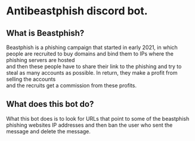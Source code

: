 # Antibeastphish discord bot.

## What is Beastphish?
Beastphish is a phishing campaign that started in early 2021, in which people are recruited to buy domains and bind them to IPs where the phishing servers are hosted \
and then these people have to share their link to the phishing and try to steal as many accounts as possible. In return, they make a profit from selling the accounts \
and the recruits get a commission from these profits.

## What does this bot do?
What this bot does is to look for URLs that point to some of the beastphish phishing websites IP addresses and then ban the user who sent the message and delete the message.
